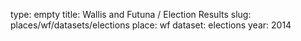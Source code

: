 type: empty
title: Wallis and Futuna / Election Results
slug: places/wf/datasets/elections
place: wf
dataset: elections
year: 2014
